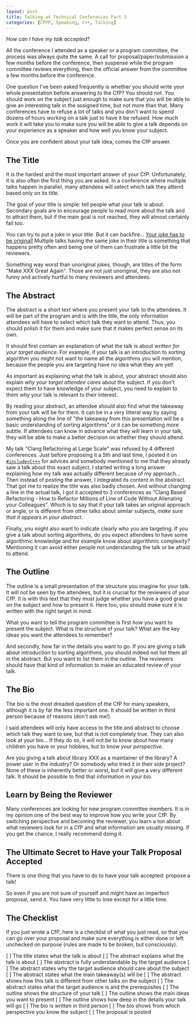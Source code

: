 ```yaml
---
layout: post
title: Talking at Technical Conferences Part 3
categories: [CPPP, Speaking, C++, Talking]
---
```


*How can I have my talk accepted?*

All the conference I attended as a speaker or a program committee, the process was always quite the same. A call for proposal/paper/submission a few months before the conference, then suspense while the program committee reviews everything, then the official answer from the committee a few months before the conference.

One question I've been asked frequently is whether you should write your whole presentation before answering to the CfP? You should not. You should work on the subject just enough to make sure that you will be able to give an interesting talk in the assigned time, but not more than that. Many conferences have to refuse a lot of talks and you don't want to spend dozens of hours working on a talk just to have it be refused. How much work it will take you to make sure you will be able to give a talk depends on your experience as a speaker and how well you know your subject.

Once you are confident about your talk idea, comes the CfP answer.

## The Title

It is the hardest and the most important answer of your CfP. Unfortunately, it is also often the first thing you are asked. In a conference where multiple talks happen in parallel, many attendees will select which talk they attend based only on its title.

The goal of your title is simple: tell people what your talk is about. Secondary goals are to encourage people to read more about the talk and to attract them, but if the main goal is not reached, they will almost certainly fail too.

You can try to put a joke in your title. But it can backfire... [Your joke has to be original!](https://twitter.com/blelbach/status/1147922947849388037) Multiple talks having the same joke in their title is something that happens pretty often and being one of them can frustrate a little bit the reviewers.

Something way worst than unoriginal jokes, though, are titles of the form "Make XXX Great Again". Those are not just unoriginal, they are also not funny and actively hurtful to many reviewers and attendees.

## The Abstract

The abstract is a short text where you present your talk to the attendees. It will be part of the program and is with the title, the only information attendees will have to select which talk they want to attend. Thus, you should polish it for them and make sure that it makes perfect sense on its own.

It should first contain an explanation of what the talk is about *written for your target audience*. For example, if your talk is an introduction to sorting algorithm you might not want to name all the algorithms you will mention, because the people you are targeting have no idea what they are yet!

As important as explaining what the talk is about, your abstract should also explain *why your target attendee cares* about the subject. If you don't expect them to have knowledge of your subject, you need to explain to them why your talk is relevant to their interest.

By reading your abstract, an attendee should also find what the takeaway from your talk will be for them. It can be in a very litteral way by saying something along the line of "the takeaway from this presentation will be a basic understanding of sorting algorithms" or it can be something more subtle. If attendees can know in advance what they will learn in your talk, they will be able to make a better decision on whether they should attend.

My talk "Clang Refactoring at Large Scale" was refused by 4 different conferences. Just before proposing it a 5th and last time, I posted it on [`#include<C++>`](https://www.includecpp.org) for advices and somebody mentioned to me that they already saw a talk about this exact subject. I started writing a long answer explaining how my talk was actually different because of my approach... Then instead of posting the answer, I integrated its content in the abstract. That got me to realize the title was also badly chosen. And without changing a line in the actual talk, I got it accepted to 3 conferences as "Clang Based Refactoring - How to Refactor Millions of Line of Code Without Alienating your Colleagues". Which is to say that if your talk takes an original approach or angle, or is different from other talks about similar subjects, *make sure that it appears in your abstract*. 

Finally, you might also want to indicate clearly who you are targeting. If you give a talk about sorting algorithms, do you expect attendees to have some algorithmic knowledge and for example know about algorithmic complexity? Mentioning it can avoid either people not understanding the talk or be afraid to attend.

## The Outline

The outline is a small presentation of the structure you imagine for your talk. It will not be seen by the attendees, but it is crucial for the reviewers of your CfP. It is with this text that they must judge whether you have a good grasp on the subject and how to present it. Here too, you should make sure it is written with the right target in mind.

What you want to tell the program committee is first *how* you want to present the subject. What is the structure of your talk? What are the key ideas you want the attendees to remember?

And secondly, how far in the details you want to go. If you are giving a talk about introduction to sorting algorithms, you should indeed not list them all in the abstract. But you want to list them in the outline. The reviewers should have that kind of information to make an educated review of your talk.

## The Bio

The bio is the most dreaded question of the CfP for many speakers, although it is by far the less important one. It should be written in third person because of reasons (don't ask me!).

I said attendees will only have access to the title and abstract to choose which talk they want to see, but that is not completely true. They can also look at your bio... If they do so, it will not be to know about how many children you have or your hobbies, but to know *your perspective*.

Are you giving a talk about library XXX as a maintainer of the library? A power user in the industry? Or somebody who tried it in their side project? None of these is inherently better or worst, but it will give a very different talk. It should be possible to find that information in your bio.

## Learn by Being the Reviewer

Many conferences are looking for new program committee members. It is in my opinion one of the best way to improve how you write your CfP. By switching perspective and becoming the reviewer, you learn a ton about what reviewers look for in a CfP and what information are usually missing. If you get the chance, I really recommend doing it.

## The Ultimate Secret to Have your Talk Proposal Accepted

There is one thing that you have to do to have your talk accepted: propose a talk!

So even if you are not sure of yourself and might have an imperfect proposal, send it. You have very little to lose except for a little time.

## The Checklist

If you just wrote a CfP, here is a checklist of what you just read, so that you can go over your proposal and make sure everything is either done or left unchecked on purpose (rules are made to be broken, but consciously).

 [ ] The title states what the talk is about
 [ ] The abstract explains what the talk is about
 [ ] The abstract is fully understandable by the target audience
 [ ] The abstract states why the target audience should care about the subject
 [ ] The abstract states what the main takeaway(s) will be
 [ ] The abstract shows how this talk is different from other talks on the subject
 [ ] The abstract states what the target audience is and the prerequisites
 [ ] The outline shows the structure of your talk
 [ ] The outline shows the main ideas you want to present
 [ ] The outline shows how deep in the details your talk will go
 [ ] The bio is written in third person
 [ ] The bio shows from which perspective you know the subject
 [ ] The proposal is posted
